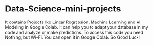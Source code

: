 # Data-Science-mini-projects
It contains Projects like Linear Regression, Machine Learning and AI Modeling in Google Colab.
It can help you to adapt your database in my code and analyze or make predictions. To access this code you need Nothing, but Wi-Fi. You can open it in Google Colab.
So Good Luck!

